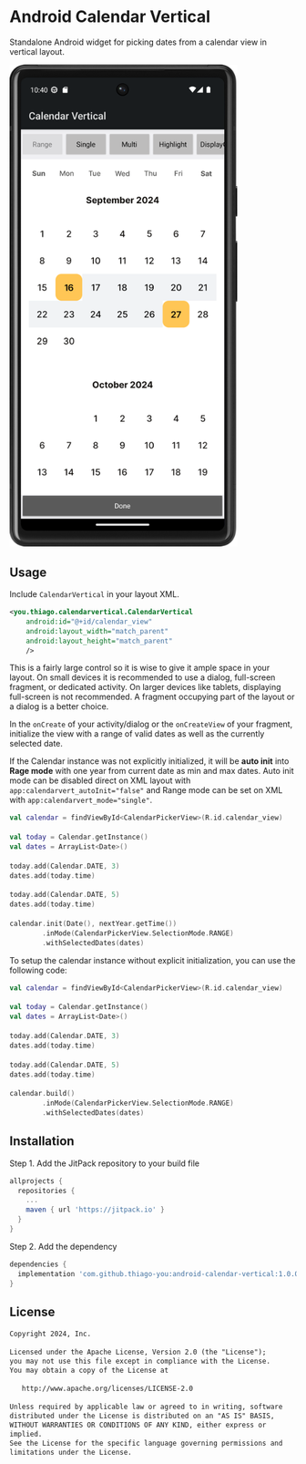 Android Calendar Vertical
==========================

Standalone Android widget for picking dates from a calendar view in vertical layout.

<img src="https://github.com/thiago-you/android-vertical-calendar/raw/master/screenshot.png" width="400">

Usage
-----

Include `CalendarVertical` in your layout XML.

```xml
<you.thiago.calendarvertical.CalendarVertical
    android:id="@+id/calendar_view"
    android:layout_width="match_parent"
    android:layout_height="match_parent"
    />
```

This is a fairly large control so it is wise to give it ample space in your layout. On small
devices it is recommended to use a dialog, full-screen fragment, or dedicated activity. On larger
devices like tablets, displaying full-screen is not recommended. A fragment occupying part of the
layout or a dialog is a better choice.

In the `onCreate` of your activity/dialog or the `onCreateView` of your fragment, initialize the
view with a range of valid dates as well as the currently selected date.

If the Calendar instance was not explicitly initialized, it will be **auto init** into **Rage mode** with one year from current date as min and max dates.
Auto init mode can be disabled direct on XML layout with `app:calendarvert_autoInit="false"` and Range mode can be set on XML with `app:calendarvert_mode="single"`.

```kotlin
val calendar = findViewById<CalendarPickerView>(R.id.calendar_view)

val today = Calendar.getInstance()
val dates = ArrayList<Date>()

today.add(Calendar.DATE, 3)
dates.add(today.time)

today.add(Calendar.DATE, 5)
dates.add(today.time)

calendar.init(Date(), nextYear.getTime())
        .inMode(CalendarPickerView.SelectionMode.RANGE)
        .withSelectedDates(dates)
```

To setup the calendar instance without explicit initialization, you can use the following code:

```kotlin
val calendar = findViewById<CalendarPickerView>(R.id.calendar_view)

val today = Calendar.getInstance()
val dates = ArrayList<Date>()

today.add(Calendar.DATE, 3)
dates.add(today.time)

today.add(Calendar.DATE, 5)
dates.add(today.time)

calendar.build()
        .inMode(CalendarPickerView.SelectionMode.RANGE)
        .withSelectedDates(dates)
```

## Installation

Step 1. Add the JitPack repository to your build file

```groovy
allprojects {
  repositories {
    ...
    maven { url 'https://jitpack.io' }
  }
}
```

Step 2. Add the dependency

```groovy
dependencies {
  implementation 'com.github.thiago-you:android-calendar-vertical:1.0.0'
}
```

License
-------

    Copyright 2024, Inc.

    Licensed under the Apache License, Version 2.0 (the "License");
    you may not use this file except in compliance with the License.
    You may obtain a copy of the License at

       http://www.apache.org/licenses/LICENSE-2.0

    Unless required by applicable law or agreed to in writing, software
    distributed under the License is distributed on an "AS IS" BASIS,
    WITHOUT WARRANTIES OR CONDITIONS OF ANY KIND, either express or implied.
    See the License for the specific language governing permissions and
    limitations under the License.
